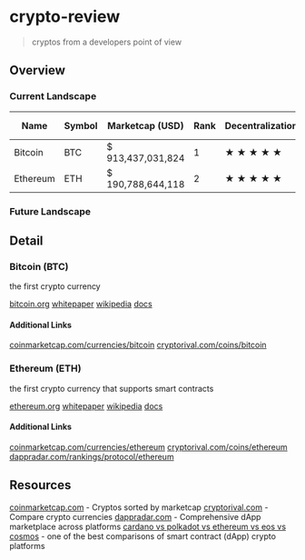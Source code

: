 # crypto-review

> cryptos from a developers point of view

## Overview

### Current Landscape

| Name     | Symbol | Marketcap (USD)   | Rank | Decentralization | Scalabilty&nbsp;&nbsp; | Consensus Algorithm | Developer Community&nbsp;&nbsp; | Turing Complete | Smart Assets | Smart Contracts | dApps | Virtual Machine | Contract Language |
| -------- | ------ | ----------------- | ---- | ---------------- | ---------- | ------------------- | ------------------- | --------------- | ------------ | --------------- | ----- | --------------- | ----------------- |
| Bitcoin  | BTC    | $ 913,437,031,824 |    1 | ★ ★ ★ ★ ★        | ★ ★ ★ ★ -  | PoW                 | ★ ★ ★ ★ ★           | No              | No           | No              | N/A   | N/A             | N/A               |
| Ethereum | ETH    | $ 190,788,644,118 |    2 | ★ ★ ★ ★ ★        | ★ ★ - - -  | PoW                 | ★ ★ ★ ★ ★           | No              | Yes          | Yes             | 2190  | EVM             | Solidity          |

### Future Landscape


## Detail

### Bitcoin (BTC)

the first crypto currency

[bitcoin.org](https://bitcoin.org)
[whitepaper](https://bitcoin.org/bitcoin.pdf)
[wikipedia](https://en.wikipedia.org/wiki/Bitcoin)
[docs](https://developer.bitcoin.org)

#### Additional Links

[coinmarketcap.com/currencies/bitcoin](https://coinmarketcap.com/currencies/bitcoin)
[cryptorival.com/coins/bitcoin](https://cryptorival.com/coins/bitcoin)

### Ethereum (ETH)

the first crypto currency that supports smart contracts

[ethereum.org](https://ethereum.org)
[whitepaper](https://ethereum.org/en/whitepaper)
[wikipedia](https://en.wikipedia.org/wiki/Ethereum)
[docs](https://ethereum.org/en/developers)

#### Additional Links

[coinmarketcap.com/currencies/ethereum](https://coinmarketcap.com/currencies/ethereum)
[cryptorival.com/coins/ethereum](https://cryptorival.com/coins/ethereum)
[dappradar.com/rankings/protocol/ethereum](https://dappradar.com/rankings/protocol/ethereum)

## Resources

[coinmarketcap.com](https://coinmarketcap.com) - Cryptos sorted by marketcap
[cryptorival.com](https://cryptorival.com) - Compare crypto currencies
[dappradar.com](https://dappradar.com) - Comprehensive dApp marketplace across platforms
[cardano vs polkadot vs ethereum vs eos vs cosmos](https://www.reddit.com/r/eos/comments/lemel2/cardano_vs_polkadot_vs_ethereum_vs_eos_vs_cosmos) - one of the best comparisons of smart contract (dApp) crypto platforms
